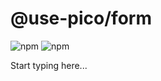 # @use-pico/form

![npm](https://img.shields.io/npm/v/%40use-pico%2Fform)
![npm](https://deno.bundlejs.com/badge?q=@use-pico/form@^2.0.0&treeshake=[*])

Start typing here...
